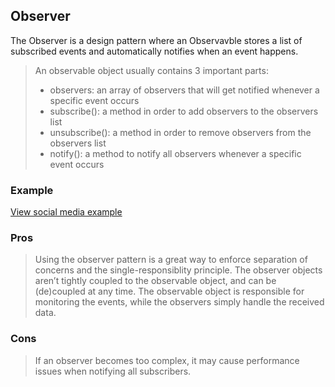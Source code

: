 
## Observer
The Observer is a design pattern where an Observavble stores a list of subscribed events and automatically notifies when an event happens.

>An observable object usually contains 3 important parts:
>
> - observers: an array of observers that will get notified whenever a specific event occurs
> - subscribe(): a method in order to add observers to the observers list
> - unsubscribe(): a method in order to remove observers from the observers list
> - notify(): a method to notify all observers whenever a specific event occurs

### Example
[View social media example](./index.html)

### Pros
> Using the observer pattern is a great way to enforce separation of concerns and the single-responsiblity principle. The observer objects aren’t tightly coupled to the observable object, and can be (de)coupled at any time. The observable object is responsible for monitoring the events, while the observers simply handle the received data.

### Cons
> If an observer becomes too complex, it may cause performance issues when notifying all subscribers.